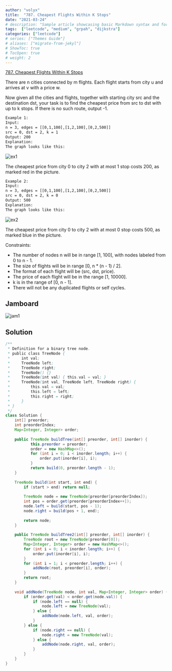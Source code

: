 ```yaml
---
author: "volyx"
title:  "787. Cheapest Flights Within K Stops"
date: "2021-03-24"
# description: "Sample article showcasing basic Markdown syntax and formatting for HTML elements."
tags:  ["leetcode", "medium", "grpah", "dijkstra"]
categories: ["leetcode"]
# series: ["Themes Guide"]
# aliases: ["migrate-from-jekyl"]
# ShowToc: true
# TocOpen: true
# weight: 2
---
```


[787. Cheapest Flights Within K Stops](https://leetcode.com/problems/cheapest-flights-within-k-stops/)

There are n cities connected by m flights. Each flight starts from city u and arrives at v with a price w.

Now given all the cities and flights, together with starting city src and the destination dst, your task is to find the cheapest price from src to dst with up to k stops. If there is no such route, output -1.

```txt
Example 1:
Input: 
n = 3, edges = [[0,1,100],[1,2,100],[0,2,500]]
src = 0, dst = 2, k = 1
Output: 200
Explanation: 
The graph looks like this:
```

![ex1](/images/2021-03-24-ex1.png)

The cheapest price from city 0 to city 2 with at most 1 stop costs 200, as marked red in the picture.

```txt
Example 2:
Input: 
n = 3, edges = [[0,1,100],[1,2,100],[0,2,500]]
src = 0, dst = 2, k = 0
Output: 500
Explanation: 
The graph looks like this:
```

![ex2](/images/2021-03-24-ex2.png)

The cheapest price from city 0 to city 2 with at most 0 stop costs 500, as marked blue in the picture.

Constraints:

- The number of nodes n will be in range [1, 100], with nodes labeled from 0 to n - 1.
- The size of flights will be in range [0, n * (n - 1) / 2].
- The format of each flight will be (src, dst, price).
- The price of each flight will be in the range [1, 10000].
- k is in the range of [0, n - 1].
- There will not be any duplicated flights or self cycles.

## Jamboard

![jam1](/images/787_Cheapest_Flights_Within_K_Stops.png)

## Solution

```java
/**
 * Definition for a binary tree node.
 * public class TreeNode {
 *     int val;
 *     TreeNode left;
 *     TreeNode right;
 *     TreeNode() {}
 *     TreeNode(int val) { this.val = val; }
 *     TreeNode(int val, TreeNode left, TreeNode right) {
 *         this.val = val;
 *         this.left = left;
 *         this.right = right;
 *     }
 * }
 */
class Solution {
    int[] preorder;
    int preorderIndex; 
    Map<Integer, Integer> order;
                   
    public TreeNode buildTree(int[] preorder, int[] inorder) {
           this.preorder = preorder;
           order = new HashMap<>();
           for (int i = 0; i < inorder.length; i++) {
               order.put(inorder[i], i);
           }
           return build(0, preorder.length - 1);
    }
    
    TreeNode build(int start, int end) {
        if (start > end) return null;
        
        TreeNode node = new TreeNode(preorder[preorderIndex]);
        int pos = order.get(preorder[preorderIndex++]);
        node.left = build(start, pos - 1);
        node.right = build(pos + 1, end);
        
        return node;
    }
    
    public TreeNode buildTree2(int[] preorder, int[] inorder) {
        TreeNode root = new TreeNode(preorder[0]);
        Map<Integer, Integer> order = new HashMap<>();
        for (int i = 0; i < inorder.length; i++) {
            order.put(inorder[i], i);
        }
        for (int i = 1; i < preorder.length; i++) {
            addNode(root, preorder[i], order);
        }
        return root;
    }
    
    void addNode(TreeNode node, int val, Map<Integer, Integer> order) {
        if (order.get(val) < order.get(node.val)) {
            if (node.left == null) {
                node.left = new TreeNode(val);
            } else {
                addNode(node.left, val, order);
            }
        } else {
            if (node.right == null) {
                node.right = new TreeNode(val);
            } else {
                addNode(node.right, val, order);
            }
        }
    }
}
```
